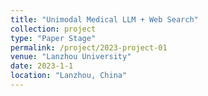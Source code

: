 ```yaml
---
title: "Unimodal Medical LLM + Web Search"
collection: project
type: "Paper Stage"
permalink: /project/2023-project-01
venue: "Lanzhou University"
date: 2023-1-1
location: "Lanzhou, China"
---
```




